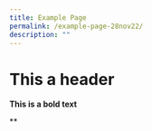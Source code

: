 ```yaml
---
title: Example Page
permalink: /example-page-28nov22/
description: ""
---
```

# This a header

**This is a bold text**

**


